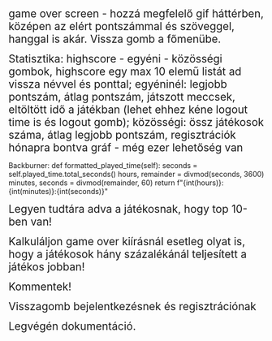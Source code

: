 
<span style="font-size: 1.5em;"> game over screen - hozzá megfelelő gif háttérben, középen az elért pontszámmal és szöveggel, hanggal is akár. Vissza gomb a főmenübe.

<span style="font-size: 1.5em;"> Statisztika: highscore - egyéni - közösségi gombok, highscore egy max 10 elemű listát ad vissza névvel és ponttal; egyéninél: legjobb pontszám, átlag pontszám, játszott meccsek, eltöltött idő a játékban (lehet ehhez kéne logout time is és logout gomb); közösségi: össz játékosok száma, átlag legjobb pontszám, regisztrációk hónapra bontva gráf - még ezer lehetőség van  

Backburner:
def formatted_played_time(self):
        seconds = self.played_time.total_seconds()
        hours, remainder = divmod(seconds, 3600)
        minutes, seconds = divmod(remainder, 60)
        return f"{int(hours)}:{int(minutes)}:{int(seconds)}"

<span style="font-size: 1.5em;"> Legyen tudtára adva a játékosnak, hogy top 10-ben van!  

<span style="font-size: 1.5em;"> Kalkuláljon game over kiírásnál esetleg olyat is, hogy a játékosok hány százalékánál teljesített a játékos jobban!  

<span style="font-size: 1.5em;"> Kommentek!

<span style="font-size: 1.5em;"> Visszagomb bejelentkezésnek és regisztrációnak

<span style="font-size: 1.5em;"> Legvégén dokumentáció.
